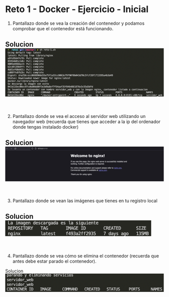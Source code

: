 # Reto 1 - Docker -  Ejercicio - Inicial

1. Pantallazo donde se vea la creación del contenedor y podamos comprobar que el contenedor está funcionando.

Solucion
![Screenshot](./img/reto1_0.png)
---
<br>

2. Pantallazo donde se vea el acceso al servidor web utilizando un navegador web (recuerda que tienes que acceder a la ip del ordenador donde tengas instalado docker)

Solucion
![Screenshot](./img/reto1_1.png)
---
<br>

3. Pantallazo donde se vean las imágenes que tienes en tu registro local

Solucion
![Screenshot](./img/reto1_2.png)
---
<br>

4. Pantallazo donde se vea cómo se elimina el contenedor (recuerda que antes debe estar parado el contenedor).

Solucion
![Screenshot](./img/reto1_3.png)
